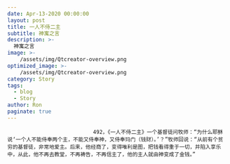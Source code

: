 ```yaml
---
date: Apr-13-2020 00:00:00
layout: post
title: 一人不侍二主
subtitle: 神寓之言
description: >-
  神寓之言
image: >-
    /assets/img/Qtcreator-overview.png
optimized_image: >-
    /assets/img/Qtcreator-overview.png
category: Story
tags:
  - blog
  - Story
author: Ron
paginate: true
---
```


							　　492，《一人不侍二主》一个基督徒问牧师：“为什么耶稣说‘一个人不能侍奉两个主，不能又侍奉神，又侍奉玛门（钱财）。’？”牧师回说：“从前有个贫穷的基督徒，非常地爱主。后来，他经商了，变得唯利是图，把钱看得重于一切，并陷入享乐中，从此，他不再去教堂，不再祷告，不再信主了，他的主人就由神变成了金钱。”
							
							
						